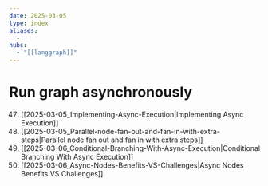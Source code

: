 ```yaml
---
date: 2025-03-05
type: index
aliases:
  -
hubs:
  - "[[langgraph]]"
---
```


# Run graph asynchronously

47. [[2025-03-05_Implementing-Async-Execution|Implementing Async Execution]]
48. [[2025-03-05_Parallel-node-fan-out-and-fan-in-with-extra-steps|Parallel node fan out and fan in with extra steps]]
49. [[2025-03-06_Conditional-Branching-With-Async-Execution|Conditional Branching With Async Execution]]
50. [[2025-03-06_Async-Nodes-Benefits-VS-Challenges|Async Nodes Benefits VS Challenges]]
